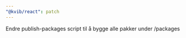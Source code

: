 ```yaml
---
"@kvib/react": patch
---
```


Endre publish-packages script til å bygge alle pakker under /packages
